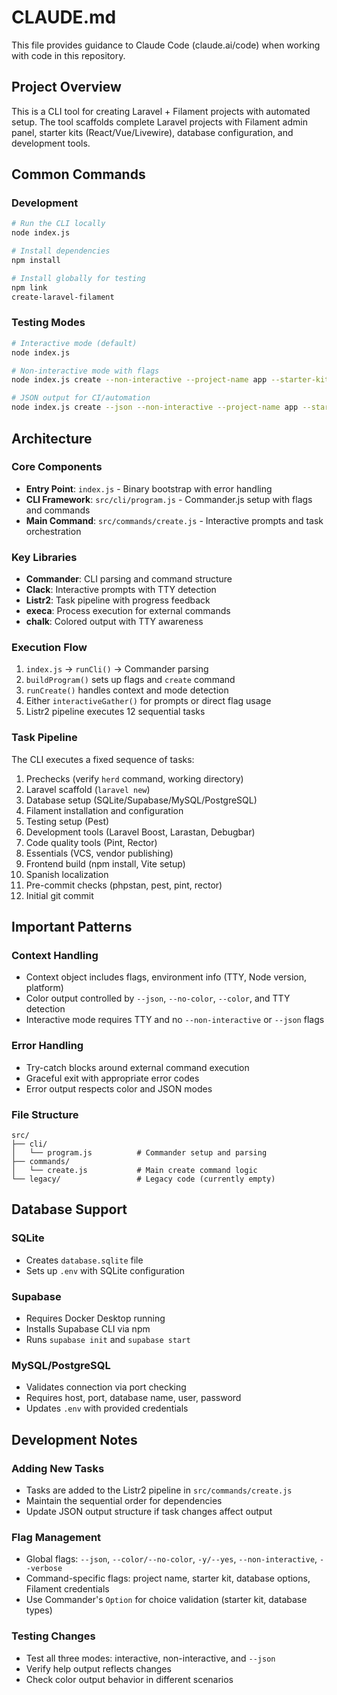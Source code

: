 # CLAUDE.md

This file provides guidance to Claude Code (claude.ai/code) when working with code in this repository.

## Project Overview

This is a CLI tool for creating Laravel + Filament projects with automated setup. The tool scaffolds complete Laravel projects with Filament admin panel, starter kits (React/Vue/Livewire), database configuration, and development tools.

## Common Commands

### Development
```bash
# Run the CLI locally
node index.js

# Install dependencies
npm install

# Install globally for testing
npm link
create-laravel-filament
```

### Testing Modes
```bash
# Interactive mode (default)
node index.js

# Non-interactive mode with flags
node index.js create --non-interactive --project-name app --starter-kit react --db sqlite -y

# JSON output for CI/automation
node index.js create --json --non-interactive --project-name app --starter-kit react --db sqlite
```

## Architecture

### Core Components
- **Entry Point**: `index.js` - Binary bootstrap with error handling
- **CLI Framework**: `src/cli/program.js` - Commander.js setup with flags and commands
- **Main Command**: `src/commands/create.js` - Interactive prompts and task orchestration

### Key Libraries
- **Commander**: CLI parsing and command structure
- **Clack**: Interactive prompts with TTY detection
- **Listr2**: Task pipeline with progress feedback
- **execa**: Process execution for external commands
- **chalk**: Colored output with TTY awareness

### Execution Flow
1. `index.js` → `runCli()` → Commander parsing
2. `buildProgram()` sets up flags and `create` command
3. `runCreate()` handles context and mode detection
4. Either `interactiveGather()` for prompts or direct flag usage
5. Listr2 pipeline executes 12 sequential tasks

### Task Pipeline
The CLI executes a fixed sequence of tasks:
1. Prechecks (verify `herd` command, working directory)
2. Laravel scaffold (`laravel new`)
3. Database setup (SQLite/Supabase/MySQL/PostgreSQL)
4. Filament installation and configuration
5. Testing setup (Pest)
6. Development tools (Laravel Boost, Larastan, Debugbar)
7. Code quality tools (Pint, Rector)
8. Essentials (VCS, vendor publishing)
9. Frontend build (npm install, Vite setup)
10. Spanish localization
11. Pre-commit checks (phpstan, pest, pint, rector)
12. Initial git commit

## Important Patterns

### Context Handling
- Context object includes flags, environment info (TTY, Node version, platform)
- Color output controlled by `--json`, `--no-color`, `--color`, and TTY detection
- Interactive mode requires TTY and no `--non-interactive` or `--json` flags

### Error Handling
- Try-catch blocks around external command execution
- Graceful exit with appropriate error codes
- Error output respects color and JSON modes

### File Structure
```
src/
├── cli/
│   └── program.js          # Commander setup and parsing
├── commands/
│   └── create.js           # Main create command logic
└── legacy/                 # Legacy code (currently empty)
```

## Database Support

### SQLite
- Creates `database.sqlite` file
- Sets up `.env` with SQLite configuration

### Supabase
- Requires Docker Desktop running
- Installs Supabase CLI via npm
- Runs `supabase init` and `supabase start`

### MySQL/PostgreSQL
- Validates connection via port checking
- Requires host, port, database name, user, password
- Updates `.env` with provided credentials

## Development Notes

### Adding New Tasks
- Tasks are added to the Listr2 pipeline in `src/commands/create.js`
- Maintain the sequential order for dependencies
- Update JSON output structure if task changes affect output

### Flag Management
- Global flags: `--json`, `--color/--no-color`, `-y/--yes`, `--non-interactive`, `--verbose`
- Command-specific flags: project name, starter kit, database options, Filament credentials
- Use Commander's `Option` for choice validation (starter kit, database types)

### Testing Changes
- Test all three modes: interactive, non-interactive, and `--json`
- Verify help output reflects changes
- Check color output behavior in different scenarios
